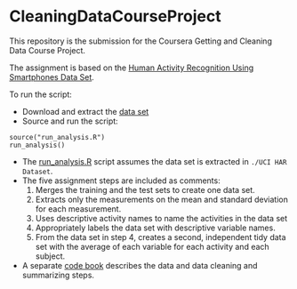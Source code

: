 # CleaningDataCourseProject
This repository is the submission for the Coursera Getting and Cleaning Data Course Project.

The assignment is based on the [Human Activity Recognition Using Smartphones Data Set](http://archive.ics.uci.edu/ml/datasets/Human+Activity+Recognition+Using+Smartphones).

To run the script:

- Download and extract the [data set](http://archive.ics.uci.edu/ml/machine-learning-databases/00240/)
- Source and run the script:

```
source("run_analysis.R")
run_analysis()
```

- The [run_analysis.R](run_analysis.R) script assumes the data set is extracted in `./UCI HAR Dataset`.
- The five assignment steps are included as comments:
  1. Merges the training and the test sets to create one data set.
  2. Extracts only the measurements on the mean and standard deviation for each measurement.
  3. Uses descriptive activity names to name the activities in the data set
  4. Appropriately labels the data set with descriptive variable names.
  5. From the data set in step 4, creates a second, independent tidy data set with the average of each variable for each activity and each subject.
- A separate [code book](code-book.md) describes the data and data cleaning and summarizing steps.
